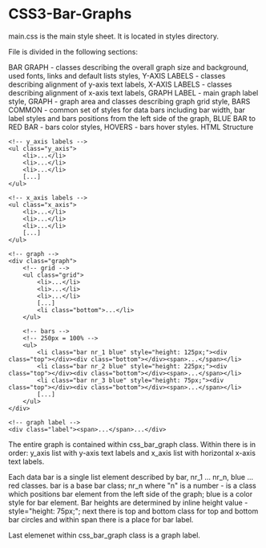 # CSS3-Bar-Graphs

 main.css is the main style sheet. It is located in styles directory. 
 
 File is divided in the following sections:

BAR GRAPH - classes describing the overall graph size and background, used fonts, links and default lists styles,
Y-AXIS LABELS - classes describing alignment of y-axis text labels,
X-AXIS LABELS - classes describing alignment of x-axis text labels,
GRAPH LABEL - main graph label style,
GRAPH - graph area and classes describing graph grid style,
BARS COMMON - common set of styles for data bars including bar width, bar label styles and bars positions from the left side of the graph,
BLUE BAR to RED BAR - bars color styles,
HOVERS - bars hover styles.
HTML Structure
<!-- css bar graph -->
<div class="css_bar_graph">
			
	<!-- y_axis labels -->
	<ul class="y_axis">
		<li>...</li>
		<li>...</li>
		<li>...</li>
		[...]
	</ul>
			
	<!-- x_axis labels -->
	<ul class="x_axis">
		<li>...</li>
		<li>...</li>
		<li>...</li>
		[...]
	</ul>
			
	<!-- graph -->
	<div class="graph">
		<!-- grid -->
		<ul class="grid">
			<li>...</li>
			<li>...</li>
			<li>...</li>
			[...]
			<li class="bottom">...</li>
		</ul>
				
		<!-- bars -->
		<!-- 250px = 100% -->
		<ul>
			<li class="bar nr_1 blue" style="height: 125px;"><div class="top"></div><div class="bottom"></div><span>...</span></li>
			<li class="bar nr_2 blue" style="height: 225px;"><div class="top"></div><div class="bottom"></div><span>...</span></li>
			<li class="bar nr_3 blue" style="height: 75px;"><div class="top"></div><div class="bottom"></div><span>...</span></li>
			[...]
		</ul>	
	</div>
			
	<!-- graph label -->
	<div class="label"><span>...</span>...</div>
		
</div>
The entire graph is contained within css_bar_graph class. Within there is in order: y_axis list with y-axis text labels and x_axis list with horizontal x-axis text labels.

Each data bar is a single list element described by bar, nr_1 ... nr_n, blue ... red classes. bar is a base bar class; nr_n where "n" is a number - is a class which positions bar element from the left side of the graph; blue is a color style for bar element. Bar heights are determined by inline height value - style="height: 75px;"; next there is top and bottom class for top and bottom bar circles and within span there is a place for bar label.

Last elemenet within css_bar_graph class is a graph label.
